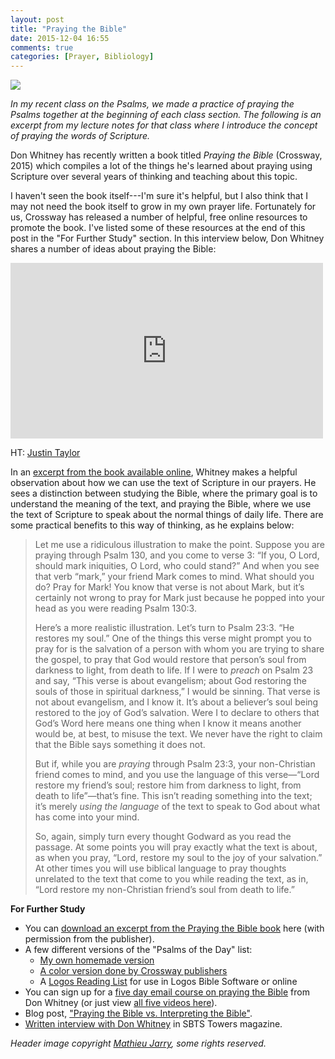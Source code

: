 ```yaml
---
layout: post
title: "Praying the Bible"
date: 2015-12-04 16:55
comments: true
categories: [Prayer, Bibliology]
---
```


![](http://blogs.duncanjohnson.ca/ex401-fall-2015/wp-content/uploads/sites/31/2015/09/502363271_72597af8e0_b-604x270.jpg)

*In my recent class on the Psalms, we made a practice of praying the Psalms together at the beginning of each class section. The following is an excerpt from my lecture notes for that class where I introduce the concept of praying the words of Scripture.*

Don Whitney has recently written a book titled *Praying the Bible* (Crossway, 2015) which compiles a lot of the things he's learned about praying using Scripture over several years of thinking and teaching about this topic. 

I haven't seen the book itself---I'm sure it's helpful, but I also think that I may not need the book itself to grow in my own prayer life. Fortunately for us, Crossway has released a number of helpful, free online resources to promote the book. I've listed some of these resources at the end of this post in the "For Further Study" section. In this interview below, Don Whitney shares a number of ideas about praying the Bible:

<!-- more -->

<iframe src="https://player.vimeo.com/video/127298205" width="500" height="281" frameborder="0" webkitallowfullscreen mozallowfullscreen allowfullscreen></iframe>

HT: [Justin Taylor](http://www.thegospelcoalition.org/blogs/justintaylor/2015/08/13/a-conversation-with-don-whitney-on-praying-the-bible/)

In an [excerpt from the book available online](https://www.crossway.org/blog/2015/07/praying-the-bible-vs-interpreting-the-bible/), Whitney makes a helpful observation about how we can use the text of Scripture in our prayers. He sees a distinction between studying the Bible, where the primary goal is to understand the meaning of the text, and praying the Bible, where we use the text of Scripture to speak about the normal things of daily life. There are some practical benefits to this way of thinking, as he explains below:

> Let me use a ridiculous illustration to make the point. Suppose you are praying through Psalm 130, and you come to verse 3: “If you, O Lord, should mark iniquities, O Lord, who could stand?” And when you see that verb “mark,” your friend Mark comes to mind. What should you do? Pray for Mark! You know that verse is not about Mark, but it’s certainly not wrong to pray for Mark just because he popped into your head as you were reading Psalm 130:3.
>
> Here’s a more realistic illustration. Let’s turn to Psalm 23:3. “He restores my soul.” One of the things this verse might prompt you to pray for is the salvation of a person with whom you are trying to share the gospel, to pray that God would restore that person’s soul from darkness to light, from death to life. If I were to *preach* on Psalm 23 and say, “This verse is about evangelism; about God restoring the souls of those in spiritual darkness,” I would be sinning. That verse is not about evangelism, and I know it. It’s about a believer’s soul being restored to the joy of God’s salvation. Were I to declare to others that God’s Word here means one thing when I know it means another would be, at best, to misuse the text. We never have the right to claim that the Bible says something it does not.
>
> But if, while you are *praying* through Psalm 23:3, your non-Christian friend comes to mind, and you use the language of this verse—“Lord restore my friend’s soul; restore him from darkness to light, from death to life”—that’s fine. This isn’t reading something into the text; it’s merely *using the language* of the text to speak to God about what has come into your mind.
> 
> So, again, simply turn every thought Godward as you read the passage. At some points you will pray exactly what the text is about, as when you pray, “Lord, restore my soul to the joy of your salvation.” At other times you will use biblical language to pray thoughts unrelated to the text that come to you while reading the text, as in, “Lord restore my non-Christian friend’s soul from death to life.”

**For Further Study**

* You can [download an excerpt from the Praying the Bible book](http://blogs.duncanjohnson.ca/ex401-fall-2015/wp-content/uploads/sites/31/2015/09/praying-the-bible-don-whitney-sample.pdf) here (with permission from the publisher).
* A few different versions of the "Psalms of the Day" list:
	- [My own homemade version](http://blogs.duncanjohnson.ca/ex401-fall-2015/wp-content/uploads/sites/31/2015/09/Psalms-of-the-Day-by-Duncan-Johnson.pdf)
	- [A color version done by Crossway publishers](http://blogs.duncanjohnson.ca/ex401-fall-2015/wp-content/uploads/sites/31/2015/09/Psalms-of-the-Day.pdf)
	- A [Logos Reading List](https://topics.logos.com/Psalms_of_the_Day) for use in Logos Bible Software or online
* You can sign up for a [five day email course on praying the Bible](https://www.crossway.org/praythebible/) from Don Whitney (or just view [all five videos here](https://vimeo.com/album/3495646)).
* Blog post, ["Praying the Bible vs. Interpreting the Bible"](https://www.crossway.org/blog/2015/07/praying-the-bible-vs-interpreting-the-bible/).
* [Written interview with Don Whitney](http://www.sbts.edu/resources/towers/praying-with-the-fire-of-gods-word-whitney-revives-ancient-spiritual-discipline/) in SBTS Towers magazine.

*Header image copyright [Mathieu Jarry](https://flic.kr/p/LoK6H), some rights reserved.* <!-- 502363271_72597af8e0_b.jpg -->
